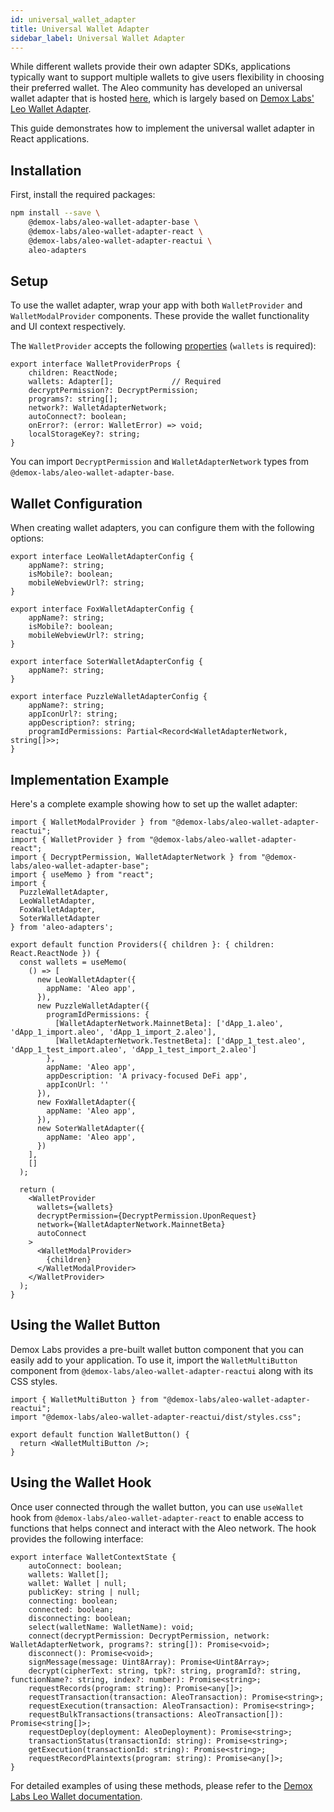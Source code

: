 ```yaml
---
id: universal_wallet_adapter
title: Universal Wallet Adapter
sidebar_label: Universal Wallet Adapter
---
```


While different wallets provide their own adapter SDKs, applications typically want to support multiple wallets to give users flexibility in choosing their preferred wallet. The Aleo community has developed an universal wallet adapter that is hosted [here](https://github.com/arcane-finance-defi/aleo-wallet-adapters), which is largely based on [Demox Labs' Leo Wallet Adapter](https://docs.leo.app/aleo-wallet-adapter).

This guide demonstrates how to implement the universal wallet adapter in React applications.

## Installation

First, install the required packages:

```bash
npm install --save \
    @demox-labs/aleo-wallet-adapter-base \
    @demox-labs/aleo-wallet-adapter-react \
    @demox-labs/aleo-wallet-adapter-reactui \
    aleo-adapters
```

## Setup

To use the wallet adapter, wrap your app with both `WalletProvider` and `WalletModalProvider` components. These provide the wallet functionality and UI context respectively.

The `WalletProvider` accepts the following [properties](https://docs.leo.app/aleo-wallet-adapter/packages/core/react/docs/interfaces/walletproviderprops) (`wallets` is required):

```tsx
export interface WalletProviderProps {
    children: ReactNode;
    wallets: Adapter[];             // Required
    decryptPermission?: DecryptPermission;
    programs?: string[];
    network?: WalletAdapterNetwork;
    autoConnect?: boolean;
    onError?: (error: WalletError) => void;
    localStorageKey?: string;
}
```

You can import `DecryptPermission` and `WalletAdapterNetwork` types from `@demox-labs/aleo-wallet-adapter-base`.

## Wallet Configuration

When creating wallet adapters, you can configure them with the following options:

```tsx
export interface LeoWalletAdapterConfig {
    appName?: string;
    isMobile?: boolean;
    mobileWebviewUrl?: string;
}

export interface FoxWalletAdapterConfig {
    appName?: string;
    isMobile?: boolean;
    mobileWebviewUrl?: string;
}

export interface SoterWalletAdapterConfig {
    appName?: string;
}

export interface PuzzleWalletAdapterConfig {
    appName?: string;
    appIconUrl?: string;
    appDescription?: string;
    programIdPermissions: Partial<Record<WalletAdapterNetwork, string[]>>;
}
```

## Implementation Example

Here's a complete example showing how to set up the wallet adapter:

```tsx
import { WalletModalProvider } from "@demox-labs/aleo-wallet-adapter-reactui";
import { WalletProvider } from "@demox-labs/aleo-wallet-adapter-react";
import { DecryptPermission, WalletAdapterNetwork } from "@demox-labs/aleo-wallet-adapter-base";
import { useMemo } from "react";
import { 
  PuzzleWalletAdapter, 
  LeoWalletAdapter, 
  FoxWalletAdapter,
  SoterWalletAdapter 
} from 'aleo-adapters';

export default function Providers({ children }: { children: React.ReactNode }) {
  const wallets = useMemo(
    () => [
      new LeoWalletAdapter({
        appName: 'Aleo app',
      }),
      new PuzzleWalletAdapter({
        programIdPermissions: {
          [WalletAdapterNetwork.MainnetBeta]: ['dApp_1.aleo', 'dApp_1_import.aleo', 'dApp_1_import_2.aleo'],
          [WalletAdapterNetwork.TestnetBeta]: ['dApp_1_test.aleo', 'dApp_1_test_import.aleo', 'dApp_1_test_import_2.aleo']
        },
        appName: 'Aleo app',
        appDescription: 'A privacy-focused DeFi app',
        appIconUrl: ''
      }),
      new FoxWalletAdapter({
        appName: 'Aleo app',
      }),
      new SoterWalletAdapter({
        appName: 'Aleo app',
      })
    ],
    []
  );

  return (
    <WalletProvider
      wallets={wallets}
      decryptPermission={DecryptPermission.UponRequest}
      network={WalletAdapterNetwork.MainnetBeta}
      autoConnect
    >
      <WalletModalProvider>
        {children}
      </WalletModalProvider>
    </WalletProvider>
  );
} 
```

## Using the Wallet Button

Demox Labs provides a pre-built wallet button component that you can easily add to your application. To use it, import the `WalletMultiButton` component from `@demox-labs/aleo-wallet-adapter-reactui` along with its CSS styles.

```tsx
import { WalletMultiButton } from "@demox-labs/aleo-wallet-adapter-reactui";
import "@demox-labs/aleo-wallet-adapter-reactui/dist/styles.css";

export default function WalletButton() {
  return <WalletMultiButton />;
}
```

## Using the Wallet Hook

Once user connected through the wallet button, you can use `useWallet` hook from `@demox-labs/aleo-wallet-adapter-react` to enable access to functions that helps connect and interact with the Aleo network. The hook provides the following interface:

```tsx
export interface WalletContextState {
    autoConnect: boolean;
    wallets: Wallet[];
    wallet: Wallet | null;
    publicKey: string | null;
    connecting: boolean;
    connected: boolean;
    disconnecting: boolean;
    select(walletName: WalletName): void;
    connect(decryptPermission: DecryptPermission, network: WalletAdapterNetwork, programs?: string[]): Promise<void>;
    disconnect(): Promise<void>;
    signMessage(message: Uint8Array): Promise<Uint8Array>;
    decrypt(cipherText: string, tpk?: string, programId?: string, functionName?: string, index?: number): Promise<string>;
    requestRecords(program: string): Promise<any[]>;
    requestTransaction(transaction: AleoTransaction): Promise<string>;
    requestExecution(transaction: AleoTransaction): Promise<string>;
    requestBulkTransactions(transactions: AleoTransaction[]): Promise<string[]>;
    requestDeploy(deployment: AleoDeployment): Promise<string>;
    transactionStatus(transactionId: string): Promise<string>;
    getExecution(transactionId: string): Promise<string>;
    requestRecordPlaintexts(program: string): Promise<any[]>;
}
```

For detailed examples of using these methods, please refer to the [Demox Labs Leo Wallet documentation](https://docs.leo.app/aleo-wallet-adapter).
